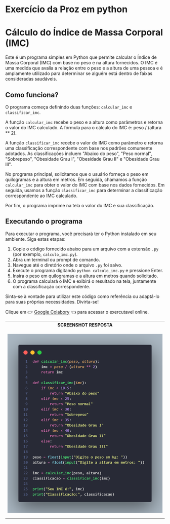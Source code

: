 # Exercício da Proz em python

# Cálculo do Índice de Massa Corporal (IMC)

Este é um programa simples em Python que permite calcular o Índice de Massa Corporal (IMC) com base no peso e na altura fornecidos. O IMC é uma medida que avalia a relação entre o peso e a altura de uma pessoa e é amplamente utilizado para determinar se alguém está dentro de faixas consideradas saudáveis.

## Como funciona?

O programa começa definindo duas funções: `calcular_imc` e `classificar_imc`. 

A função `calcular_imc` recebe o peso e a altura como parâmetros e retorna o valor do IMC calculado. A fórmula para o cálculo do IMC é: peso / (altura ** 2). 

A função `classificar_imc` recebe o valor do IMC como parâmetro e retorna uma classificação correspondente com base nos padrões comumente adotados. As classificações incluem "Abaixo do peso", "Peso normal", "Sobrepeso", "Obesidade Grau I", "Obesidade Grau II" e "Obesidade Grau III".

No programa principal, solicitamos que o usuário forneça o peso em quilogramas e a altura em metros. Em seguida, chamamos a função `calcular_imc` para obter o valor do IMC com base nos dados fornecidos. Em seguida, usamos a função `classificar_imc` para determinar a classificação correspondente ao IMC calculado.

Por fim, o programa imprime na tela o valor do IMC e sua classificação.

## Executando o programa

Para executar o programa, você precisará ter o Python instalado em seu ambiente. Siga estas etapas:

1. Copie o código fornecido abaixo para um arquivo com a extensão `.py` (por exemplo, `calculo_imc.py`).
2. Abra um terminal ou prompt de comando.
3. Navegue até o diretório onde o arquivo `.py` foi salvo.
4. Execute o programa digitando `python calculo_imc.py` e pressione Enter.
5. Insira o peso em quilogramas e a altura em metros quando solicitado.
6. O programa calculará o IMC e exibirá o resultado na tela, juntamente com a classificação correspondente.

Sinta-se à vontade para utilizar este código como referência ou adaptá-lo para suas próprias necessidades. Divirta-se!

Clique em 👉 [Google Colabory](https://colab.research.google.com/drive/1o93y5-TZmXlbCjcMRSmfRDBvAxWhrG5X?authuser=1#scrollTo=xpABgeN3KRn-) 👈 para acessar o exercutavel online.


<table>
  <tr>
    <th>SCREENSHOT RESPOSTA</th>
  </tr>
  <tr>
    <td>
        <p style="display: flex; align-items: flex-start; justify-content: center; flex-wrap: wrap; gap: 10px;">
            <img src="./assets/image.png" width="800px">
        </p>
    </td>
  </tr>